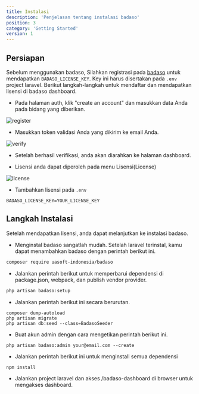 ```yaml
---
title: Instalasi
description: 'Penjelasan tentang instalasi badaso'
position: 3
category: 'Getting Started'
version: 1
---
```


## Persiapan

Sebelum menggunakan badaso, Silahkan registrasi pada [badaso](https://badaso.uatech.co.id/) untuk mendapatkan `BADASO_LICENSE_KEY`. Key ini harus disertakan pada `.env` project laravel.
Berikut langkah-langkah untuk mendaftar dan mendapatkan lisensi di badaso dashboard.

- Pada halaman auth, klik "create an account" dan masukkan data Anda pada bidang yang diberikan.

![register](/installation/dashboard-register.png)

- Masukkan token validasi Anda yang dikirim ke email Anda.

![verify](/installation/dashboard-verify.png)

- Setelah berhasil verifikasi, anda akan diarahkan ke halaman dashboard.

- Lisensi anda dapat diperoleh pada menu Lisensi(License)

![license](/installation/dashboard-licence.png)

- Tambahkan lisensi pada `.env`

```env [.env]
BADASO_LICENSE_KEY=YOUR_LICENSE_KEY
```

## Langkah Instalasi

Setelah mendapatkan lisensi, anda dapat melanjutkan ke instalasi badaso.

- Menginstal badaso sangatlah mudah. Setelah laravel terinstal, kamu dapat menambahkan badaso dengan perintah berikut ini.

```bash
composer require uasoft-indonesia/badaso
```

- Jalankan perintah berikut untuk memperbarui dependensi di package.json, webpack, dan publish vendor provider.

```bash
php artisan badaso:setup
```

- Jalankan perintah berikut ini secara berurutan.
```
composer dump-autoload
php artisan migrate
php artisan db:seed --class=BadasoSeeder
```

- Buat akun admin dengan cara mengetikan perintah berikut ini.
```
php artisan badaso:admin your@email.com --create
```

- Jalankan perintah berikut ini untuk menginstall semua dependensi
```
npm install
``` 

- Jalankan project laravel dan akses /badaso-dashboard di browser untuk mengakses dashboard.